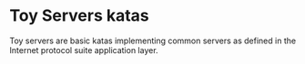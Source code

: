 # Toy Servers katas

Toy servers are basic katas implementing common servers as defined in the
Internet protocol suite application layer.

